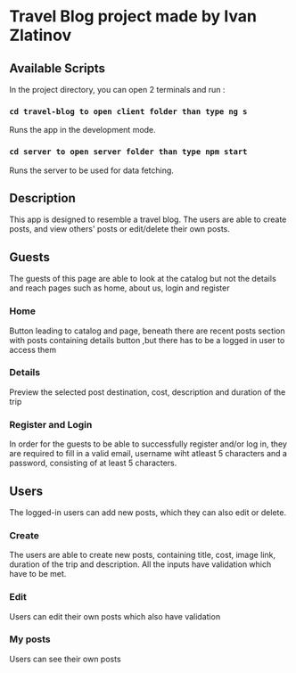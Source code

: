 # Travel Blog project made by Ivan Zlatinov



## Available Scripts

In the project directory, you can open 2 terminals and run :

### `cd travel-blog to open client folder than type ng s`

Runs the app in the development mode.

### `cd server to open server folder than type npm start `

Runs the server to be used for data fetching.

## Description

This app is designed to resemble a travel blog. The users are able to create posts, and  view others' posts or edit/delete their own posts.

## Guests

The guests of this page are able to look at the catalog but not the details and reach pages such as home, about us, login and register 

### Home
Button leading to catalog and page, beneath there are recent posts section with posts containing details button ,but there has to be a logged in user to access them 

### Details

Preview the selected post destination, cost, description and duration of the trip 

### Register and Login

In order for the guests to be able to successfully register and/or log in, they are required to fill in a valid email, username wiht atleast 5 characters and a password, consisting of at least 5 characters.

## Users

The logged-in users can add new posts, which they can also edit or delete. 


### Create

The users are able to create new posts, containing title, cost, image link, duration of the  trip  and description. All the inputs have validation which have to be met.

### Edit

Users can edit their own posts which also have validation

### My posts

Users can see their own posts